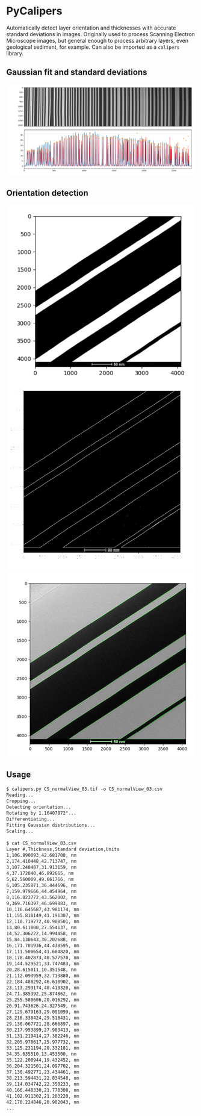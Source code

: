 # PyCalipers
Automatically detect layer orientation and thicknesses with accurate standard deviations in images. Originally used to process Scanning Electron Microscope images, but general enough to process arbitrary layers, even geological sediment, for example. Can also be imported as a `calipers` library.

## Gaussian fit and standard deviations

![CS_normalView_03.tif](https://raw.githubusercontent.com/wi11dey/PyCalipers/master/CS_normalView_03_fit.png)

## Orientation detection

<img src="https://raw.githubusercontent.com/wi11dey/PyCalipers/master/image7.png" width="500" /><img src="https://raw.githubusercontent.com/wi11dey/PyCalipers/master/image8.png" width="500" /><img src="https://raw.githubusercontent.com/wi11dey/PyCalipers/master/image11.png" width="500" />

## Usage
```
$ calipers.py CS_normalView_03.tif -o CS_normalView_03.csv
Reading...
Cropping...
Detecting orientation...
Rotating by 1.16407872°...
Differentiating...
Fitting Gaussian distributions...
Scaling...

$ cat CS_normalView_03.csv
Layer #,Thickness,Standard deviation,Units
1,106.890093,42.681708, nm
2,174.410448,42.713747, nm
3,107.248487,31.913159, nm
4,37.172840,46.892665, nm
5,62.560009,49.661766, nm
6,105.235871,36.444696, nm
7,159.979666,44.454964, nm
8,116.023772,43.562002, nm
9,369.716397,46.699883, nm
10,116.645687,43.981174, nm
11,155.810149,41.191307, nm
12,110.719272,40.908501, nm
13,80.611800,27.554137, nm
14,52.306222,14.994458, nm
15,84.130643,30.202688, nm
16,171.701936,44.438595, nm
17,111.500654,41.684820, nm
18,178.402873,40.577570, nm
19,144.529521,33.747483, nm
20,28.615011,10.351548, nm
21,112.093959,32.713880, nm
22,184.488292,46.618902, nm
23,113.293174,40.413320, nm
24,71.385392,25.874862, nm
25,255.580606,20.016292, nm
26,91.743626,24.327549, nm
27,129.679163,29.091099, nm
28,218.338424,29.518431, nm
29,130.067721,28.666897, nm
30,217.953899,27.983413, nm
31,131.219414,27.302246, nm
32,205.978617,25.977732, nm
33,125.231194,20.332181, nm
34,35.635510,13.453500, nm
35,122.200944,19.432452, nm
36,204.321501,24.097702, nm
37,130.492771,23.434461, nm
38,213.594431,22.834548, nm
39,114.034742,22.350233, nm
40,166.448330,21.778308, nm
41,102.911302,21.203220, nm
42,170.224846,20.902043, nm
...
```
